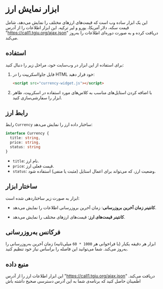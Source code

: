 # ابزار نمایش ارز

این یک ابزار ساده وب است که قیمت‌های ارزهای مختلف را نمایش می‌دهد، شامل قیمت سکه، دلار آمریکا، یورو و لیر ترکیه. این ابزار اطلاعات را از آدرس "https://call1.tgju.org/ajax.json" دریافت کرده و به صورت دوره‌ای اطلاعات را به‌روز می‌کند.

## استفاده

برای استفاده از این ابزار در وب‌سایت خود، مراحل زیر را دنبال کنید:

1. فایل جاوااسکریپت را در HTML خود قرار دهید:

   ```html
   <script src="currency-widget.js"></script>
   ```

3. با اضافه کردن استایل‌های مناسب به کلاس‌های مورد استفاده در اسکریپت، ظاهر ابزار را سفارشی‌سازی کنید.

## رابط ارز

رابط `Currency` ساختار داده ارز را نمایش می‌دهد:

```typescript
interface Currency {
  title: string,
  price: string,
  status: string
}
```

- `title`: نام ارز.
- `price`: قیمت فعلی ارز.
- `status`: وضعیت ارز، که می‌تواند برای اعمال استایل (مثبت یا منفی) استفاده شود.

## ساختار ابزار

ابزار به صورت زیر ساختاردهی شده است:

- **کانتینر زمان آخرین بروزرسانی**: زمان آخرین بروزرسانی اطلاعات را نمایش می‌دهد.

- **کانتینر قیمت‌های ارز**: قیمت‌های ارزهای مختلف را نمایش می‌دهد.

## فرکانس به‌روزرسانی

ابزار هر دقیقه یکبار (با فراخوانی هر `1000 * 60` میلی‌ثانیه) زمان آخرین به‌روزرسانی را به‌روز می‌کند. شما می‌توانید این فاصله را براساس نیاز خود تنظیم کنید.

## منبع داده

این ابزار اطلاعات ارز را از آدرس "https://call1.tgju.org/ajax.json" دریافت می‌کند. اطمینان حاصل کنید که برنامه‌ی شما به این آدرس دسترسی صحیح داشته باش